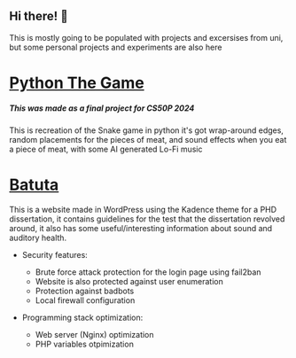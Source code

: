 ## Hi there! 👋

This is mostly going to be populated with projects and excersises from uni, but some personal projects and experiments are also here

# [Python The Game](https://github.com/giovanisims/Python-The-Game)

##### This was made as a final project for CS50P 2024

This is recreation of the Snake game in python it's got wrap-around edges, random placements for the pieces of meat, and sound effects when you eat a piece of meat, with some AI generated Lo-Fi music 

# [Batuta](https://batuta.pro)

This is a website made in WordPress using the Kadence theme for a PHD dissertation, it contains guidelines for the test that the dissertation revolved around, it also has some useful/interesting information about sound and auditory health.

- Security features:
  
  - Brute force attack protection for the login page using fail2ban
  - Website is also protected against user enumeration
  - Protection against badbots
  - Local firewall configuration
    
- Programming stack optimization:
  
  - Web server (Nginx) optimization
  - PHP variables otpimization
